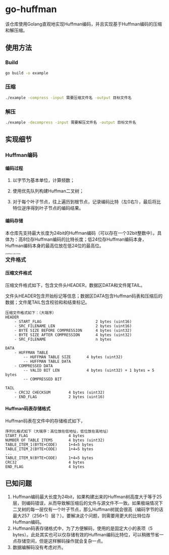 # go-huffman

该仓库使用Golang直观地实现Huffman编码，并且实现基于Huffman编码的压缩和解压缩。

## 使用方法

### Build

```bash
go build -o example
```

### 压缩

```bash
./example -compress -input 需要压缩文件名 -output 目标文件名
```

### 解压

```bash
./example -decompress -input 需要解压文件名 -output 目标文件名
```

## 实现细节

### Huffman编码

#### 编码过程

1. 以字节为基本单位，计算频数；

2. 使用优先队列构建Huffman二叉树；

3. 对于每个叶子节点，往上遍历到根节点，记录编码比特（左0右1），最后将比特位逆序得到叶子节点的编码结果。

#### 编码存储

​	本仓库先支持最大长度为24bit的Huffman编码（可以存在一个32bit整数中）。具体为：高8位存Huffman编码的比特长度；低24位存Huffman编码本身，Huffman编码本身的最高位放在低24位的最高位。

<img src="/media/ryan/Documents/Codes/GoCodes/go-huffman/docs/image/huffmancode.png" alt="huffman-code-format" style="float:left;zoom:30%;" />

### 文件格式

#### 压缩文件格式

压缩文件格式如下，包含文件头HEADER，数据区DATA和文件尾TAIL。

文件头HEADER包含开始标记等信息；数据区DATA包含Huffman码表和压缩后的数据；文件尾TAIL包含校验和和结束标记。

```
压缩文件格式如下：（大端序）
HEADER
	- START_FLAG						2 bytes (uint16)
	- SRC_FILENAME_LEN					2 bytes (uint16)
	- BYTE SIZE BEFORE COMPRESSION		4 bytes (uint32)
	- BYTE SIZE AFTER COMPRESSION		4 bytes (uint32)
	- SRC_FILENAME						n bytes

DATA
	- HUFFMAN TABLE
		-- HUFFMAN TABLE SIZE 		4 bytes (uint32)
		-- HUFFMAN TABLE DATA
	- COMPRESSED DATA
		-- VALID BIT LEN			4 bytes (uint32) + 1 bytes = 5 bytes
		-- COMPRESSED BIT

TAIL
	- CRC32 CHECKSUM	  	4 bytes (uint32)
	- END_FLAG				2 bytes (uint16)
```

#### Huffman码表存储格式

Huffman码表在文件中的存储格式如下，

```
序列化格式如下（大端序：高位放在低地址，低位放在高地址）
START_FLAG					4 bytes
NUMBER OF TABLE ITEMS		4 bytes (uint32)
TABLE_ITEM_1(BYTE+CODE)		1+4=5 bytes
TABLE_ITEM_2(BYTE+CODE)		1+4=5 bytes
...
TABLE_ITEM_N(BYTE+CODE)		1+4=5 bytes
CRC32						4 bytes
END_FLAG					4 bytes
```

## 已知问题

1. Huffman编码最大长度为24bit，如果构建出来的Huffman树高度大于等于25层，则编码错误，从而导致解压缩后的文件与源文件不一致。如果极端情况下二叉树的每一层仅有一个叶子节点，那么Huffman树就会很高（编码字节的话最大257（256+1）层？）。要解决这个问题，则需要用更大的比特位存Huffman编码。
2. Huffman码表存储格式中，为了方便解码，使用的是固定大小的表项（5 bytes）。此处其实也可以仅存储有效的Huffman编码比特位，可以稍微节省一点存储空间，但是这样解码操作就会复杂一点。
3. 数据编解码没有考虑对齐。